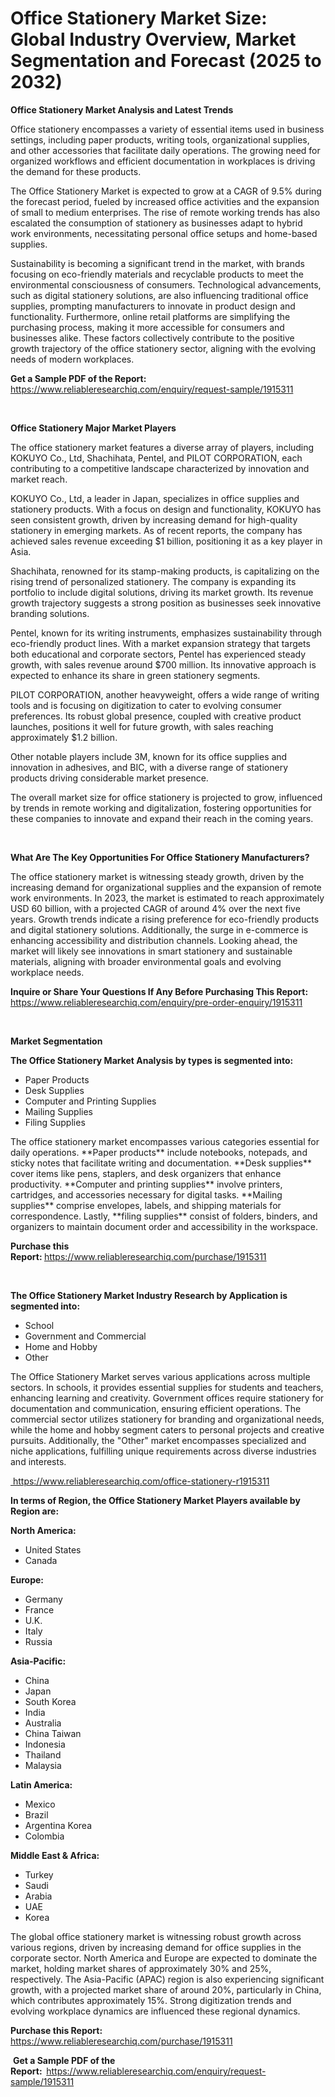 <p><h1>Office Stationery Market Size: Global Industry Overview, Market Segmentation and Forecast (2025 to 2032)</h1></p><p><strong>Office Stationery Market Analysis and Latest Trends</strong></p>
<p><p>Office stationery encompasses a variety of essential items used in business settings, including paper products, writing tools, organizational supplies, and other accessories that facilitate daily operations. The growing need for organized workflows and efficient documentation in workplaces is driving the demand for these products.</p><p>The Office Stationery Market is expected to grow at a CAGR of 9.5% during the forecast period, fueled by increased office activities and the expansion of small to medium enterprises. The rise of remote working trends has also escalated the consumption of stationery as businesses adapt to hybrid work environments, necessitating personal office setups and home-based supplies.</p><p>Sustainability is becoming a significant trend in the market, with brands focusing on eco-friendly materials and recyclable products to meet the environmental consciousness of consumers. Technological advancements, such as digital stationery solutions, are also influencing traditional office supplies, prompting manufacturers to innovate in product design and functionality. Furthermore, online retail platforms are simplifying the purchasing process, making it more accessible for consumers and businesses alike. These factors collectively contribute to the positive growth trajectory of the office stationery sector, aligning with the evolving needs of modern workplaces.</p></p>
<p><strong>Get a Sample PDF of the Report:&nbsp;</strong> <a href="https://www.reliableresearchiq.com/enquiry/request-sample/1915311?utm_campaign=1121&utm_medium=2&utm_source=Github&utm_content=ia&utm_term=15042025&utm_id=office-stationery">https://www.reliableresearchiq.com/enquiry/request-sample/1915311</a></p>
<p>&nbsp;</p>
<p><strong>Office Stationery Major Market Players</strong></p>
<p><p>The office stationery market features a diverse array of players, including KOKUYO Co., Ltd, Shachihata, Pentel, and PILOT CORPORATION, each contributing to a competitive landscape characterized by innovation and market reach.</p><p>KOKUYO Co., Ltd, a leader in Japan, specializes in office supplies and stationery products. With a focus on design and functionality, KOKUYO has seen consistent growth, driven by increasing demand for high-quality stationery in emerging markets. As of recent reports, the company has achieved sales revenue exceeding $1 billion, positioning it as a key player in Asia.</p><p>Shachihata, renowned for its stamp-making products, is capitalizing on the rising trend of personalized stationery. The company is expanding its portfolio to include digital solutions, driving its market growth. Its revenue growth trajectory suggests a strong position as businesses seek innovative branding solutions.</p><p>Pentel, known for its writing instruments, emphasizes sustainability through eco-friendly product lines. With a market expansion strategy that targets both educational and corporate sectors, Pentel has experienced steady growth, with sales revenue around $700 million. Its innovative approach is expected to enhance its share in green stationery segments.</p><p>PILOT CORPORATION, another heavyweight, offers a wide range of writing tools and is focusing on digitization to cater to evolving consumer preferences. Its robust global presence, coupled with creative product launches, positions it well for future growth, with sales reaching approximately $1.2 billion.</p><p>Other notable players include 3M, known for its office supplies and innovation in adhesives, and BIC, with a diverse range of stationery products driving considerable market presence.</p><p>The overall market size for office stationery is projected to grow, influenced by trends in remote working and digitalization, fostering opportunities for these companies to innovate and expand their reach in the coming years.</p></p>
<p>&nbsp;</p>
<p><strong>What Are The Key Opportunities For Office Stationery Manufacturers?</strong></p>
<p><p>The office stationery market is witnessing steady growth, driven by the increasing demand for organizational supplies and the expansion of remote work environments. In 2023, the market is estimated to reach approximately USD 60 billion, with a projected CAGR of around 4% over the next five years. Growth trends indicate a rising preference for eco-friendly products and digital stationery solutions. Additionally, the surge in e-commerce is enhancing accessibility and distribution channels. Looking ahead, the market will likely see innovations in smart stationery and sustainable materials, aligning with broader environmental goals and evolving workplace needs.</p></p>
<p><strong>Inquire or Share Your Questions If Any Before Purchasing This Report:</strong> <a href="https://www.reliableresearchiq.com/enquiry/pre-order-enquiry/1915311?utm_campaign=1121&utm_medium=2&utm_source=Github&utm_content=ia&utm_term=15042025&utm_id=office-stationery">https://www.reliableresearchiq.com/enquiry/pre-order-enquiry/1915311</a></p>
<p>&nbsp;</p>
<p><strong>Market Segmentation</strong></p>
<p><strong>The Office Stationery Market Analysis by types is segmented into:</strong></p>
<p><ul><li>Paper Products</li><li>Desk Supplies</li><li>Computer and Printing Supplies</li><li>Mailing Supplies</li><li>Filing Supplies</li></ul></p>
<p><p>The office stationery market encompasses various categories essential for daily operations. **Paper products** include notebooks, notepads, and sticky notes that facilitate writing and documentation. **Desk supplies** cover items like pens, staplers, and desk organizers that enhance productivity. **Computer and printing supplies** involve printers, cartridges, and accessories necessary for digital tasks. **Mailing supplies** comprise envelopes, labels, and shipping materials for correspondence. Lastly, **filing supplies** consist of folders, binders, and organizers to maintain document order and accessibility in the workspace.</p></p>
<p><strong>Purchase this Report:&nbsp;</strong><a href="https://www.reliableresearchiq.com/purchase/1915311?utm_campaign=1121&utm_medium=2&utm_source=Github&utm_content=ia&utm_term=15042025&utm_id=office-stationery">https://www.reliableresearchiq.com/purchase/1915311</a></p>
<p>&nbsp;</p>
<p><strong>The Office Stationery Market Industry Research by Application is segmented into:</strong></p>
<p><ul><li>School</li><li>Government and Commercial</li><li>Home and Hobby</li><li>Other</li></ul></p>
<p><p>The Office Stationery Market serves various applications across multiple sectors. In schools, it provides essential supplies for students and teachers, enhancing learning and creativity. Government offices require stationery for documentation and communication, ensuring efficient operations. The commercial sector utilizes stationery for branding and organizational needs, while the home and hobby segment caters to personal projects and creative pursuits. Additionally, the "Other" market encompasses specialized and niche applications, fulfilling unique requirements across diverse industries and interests.</p></p>
<p><a href="https://www.reliableresearchiq.com/office-stationery-r1915311?utm_campaign=1121&utm_medium=2&utm_source=Github&utm_content=ia&utm_term=15042025&utm_id=office-stationery">&nbsp;https://www.reliableresearchiq.com/office-stationery-r1915311</a></p>
<p><strong>In terms of Region, the Office Stationery Market Players available by Region are:</strong></p>
<p>
    <p> <strong> North America: </strong>
        <ul>
            <li>United States</li>
            <li>Canada</li>
        </ul>
        </p> 
    <p> <strong> Europe: </strong>
        <ul>
            <li>Germany</li>
            <li>France</li>
            <li>U.K.</li>
            <li>Italy</li>
            <li>Russia</li>
        </ul>
        </p> 
    <p> <strong> Asia-Pacific: </strong>
        <ul>
            <li>China</li>
            <li>Japan</li>
            <li>South Korea</li>
            <li>India</li>
            <li>Australia</li>
            <li>China Taiwan</li>
            <li>Indonesia</li>
            <li>Thailand</li>
            <li>Malaysia</li>
        </ul>
        </p> 
    <p> <strong> Latin America: </strong>
        <ul>
            <li>Mexico</li>
            <li>Brazil</li>
            <li>Argentina Korea</li>
            <li>Colombia</li>
        </ul>
        </p> 
    <p> <strong> Middle East & Africa: </strong>
        <ul>
            <li>Turkey</li>
            <li>Saudi</li>
            <li>Arabia</li>
            <li>UAE</li>
            <li>Korea</li>
        </ul>
    </p>
    </p>
<p><p>The global office stationery market is witnessing robust growth across various regions, driven by increasing demand for office supplies in the corporate sector. North America and Europe are expected to dominate the market, holding market shares of approximately 30% and 25%, respectively. The Asia-Pacific (APAC) region is also experiencing significant growth, with a projected market share of around 20%, particularly in China, which contributes approximately 15%. Strong digitization trends and evolving workplace dynamics are influenced these regional dynamics.</p></p>
<p><strong>Purchase this Report: </strong><a href="https://www.reliableresearchiq.com/purchase/1915311?utm_campaign=1121&utm_medium=2&utm_source=Github&utm_content=ia&utm_term=15042025&utm_id=office-stationery">https://www.reliableresearchiq.com/purchase/1915311</a></p>
<p>&nbsp;<strong>Get a Sample PDF of the Report:&nbsp;&nbsp;</strong><a href="https://www.reliableresearchiq.com/enquiry/request-sample/1915311?utm_campaign=1121&utm_medium=2&utm_source=Github&utm_content=ia&utm_term=15042025&utm_id=office-stationery">https://www.reliableresearchiq.com/enquiry/request-sample/1915311</a></p>
<p><strong></strong></p>
<p><p></p><p></p><p></p></p>